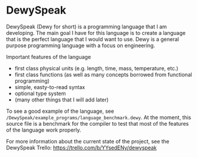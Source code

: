 # DewySpeak
DewySpeak (Dewy for short) is a programming language that I am developing. The main goal I have for this language is to create a language that is the perfect language that I would want to use. Dewy is a general purpose programming language with a focus on engineering.

Important features of the language
* first class physical units (e.g. length, time, mass, temperature, etc.)
* first class functions (as well as many concepts borrowed from functional programming)
* simple, easty-to-read syntax
* optional type system
* (many other things that I will add later)

To see a good example of the language, see `/DewySpeak/example_programs/language_benchmark.dewy`. At the moment, this source file is a benchmark for the compiler to test that most of the features of the language work properly.

For more information about the current state of the project, see the DewySpeak Trello: https://trello.com/b/YYsedENy/dewyspeak
